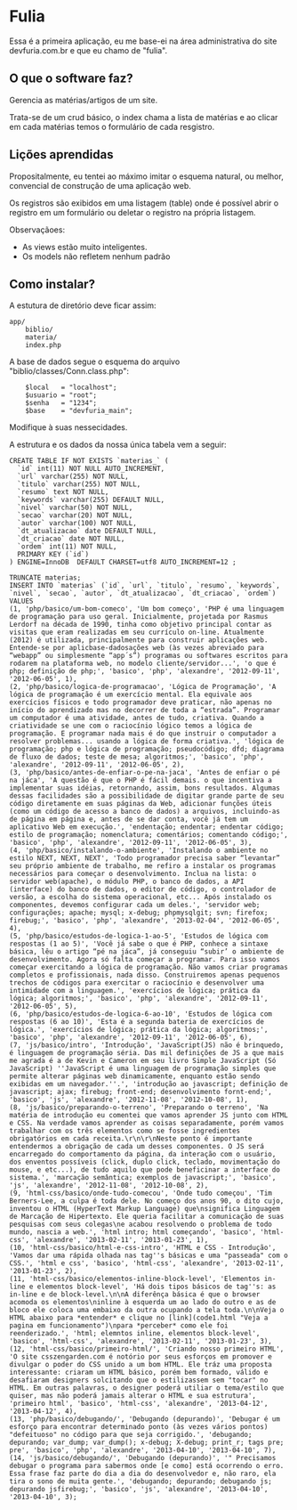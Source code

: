 Fulia
======

Essa é a primeira aplicação, eu me base-ei na área administrativa
do site devfuria.com.br e que eu chamo de "fulia".

O que o software faz?
---

Gerencia as matérias/artigos de um site.

Trata-se de um crud básico, o index chama a lista de matérias
e ao clicar em cada matérias temos o formulário de cada resgistro.



Lições aprendidas
---

Propositalmente, eu tentei ao máximo imitar o esquema natural, ou melhor, convencial de construção
de uma aplicação web.

Os registros são exibidos em uma listagem (table) onde é possível abrir o registro em um formulário
ou deletar o registro na própria listagem.


Observaçãoes:

* As views estão muito inteligentes.
* Os models não refletem nenhum padrão


Como instalar?
---

A estutura de diretório deve ficar assim:

    app/
        biblio/
        materia/
        index.php



A base de dados segue o esquema do arquivo "biblio/classes/Conn.class.php":

        $local   = "localhost";
        $usuario = "root";
        $senha   = "1234";
        $base    = "devfuria_main";

Modifique à suas nessecidades.


A estrutura e os dados da nossa única tabela vem a seguir:

    CREATE TABLE IF NOT EXISTS `materias_` (
      `id` int(11) NOT NULL AUTO_INCREMENT,
      `url` varchar(255) NOT NULL,
      `titulo` varchar(255) NOT NULL,
      `resumo` text NOT NULL,
      `keywords` varchar(255) DEFAULT NULL,
      `nivel` varchar(50) NOT NULL,
      `secao` varchar(20) NOT NULL,
      `autor` varchar(100) NOT NULL,
      `dt_atualizacao` date DEFAULT NULL,
      `dt_criacao` date NOT NULL,
      `ordem` int(11) NOT NULL,
      PRIMARY KEY (`id`)
    ) ENGINE=InnoDB  DEFAULT CHARSET=utf8 AUTO_INCREMENT=12 ;

    TRUNCATE materias;
    INSERT INTO `materias` (`id`, `url`, `titulo`, `resumo`, `keywords`, `nivel`, `secao`, `autor`, `dt_atualizacao`, `dt_criacao`, `ordem`) VALUES
    (1, 'php/basico/um-bom-comeco', 'Um bom começo', 'PHP é uma linguagem de programação para uso geral. Inicialmente, projetada por Rasmus Lerdorf na década de 1990, tinha como objetivo principal contar as visitas que eram realizadas em seu currículo on-line. Atualmente (2012) é utilizada, principalmente para construir aplicações web. Entende-se por aplicbase-dadosações web (às vezes abreviado para “webapp” ou simplesmente “app´s”) programas ou softwares escritos para rodarem na plataforma web, no modelo cliente/servidor...', 'o que é php; definição de php;', 'basico', 'php', 'alexandre', '2012-09-11', '2012-06-05', 1),
    (2, 'php/basico/logica-de-programacao', 'Lógica de Programação', 'A lógica de programação é um exercício mental. Ela equivale aos exercícios físicos e todo programador deve praticar, não apenas no início do aprendizado mas no decorrer de toda a “estrada”. Programar um computador é uma atividade, antes de tudo, criativa. Quando a criatividade se une com o raciocínio lógico temos a lógica de programação. E programar nada mais é do que instruir o computador a resolver problemas... usando a lógica de forma criativa.', 'lógica de programação; php e lógica de programação; pseudocódigo; dfd; diagrama de fluxo de dados; teste de mesa; algoritmos;', 'basico', 'php', 'alexandre', '2012-09-11', '2012-06-05', 2),
    (3, 'php/basico/antes-de-enfiar-o-pe-na-jaca', 'Antes de enfiar o pé na jáca', 'A questão é que o PHP é fácil demais. o que incentiva a implementar suas idéias, retornando, assim, bons resultados. Algumas dessas facilidades são a possibilidade de digitar grande parte de seu código diretamente em suas páginas da Web, adicionar funções úteis (como um código de acesso a banco de dados) a arquivos, incluindo-as de página em página e, antes de se dar conta, você já tem um aplicativo Web em execução.', 'endentação; endentar; endentar código; estilo de programação; nomenclatura; comentários; comentando código;', 'basico', 'php', 'alexandre', '2012-09-11', '2012-06-05', 3),
    (4, 'php/basico/instalando-o-ambiente', 'Instalando o ambiente no estilo NEXT, NEXT, NEXT', 'Todo programador precisa saber “levantar” seu próprio ambiente de trabalho, me refiro a instalar os programas necessários para começar o desenvolvimento. Inclua na lista: o servidor web(apache), o módulo PHP, o banco de dados, a API (interface) do banco de dados, o editor de código, o controlador de versão, a escolha do sistema operacional, etc... Após instalado os componentes, devemos configurar cada um deles.', 'servidor web; configurações; apache; mysql; x-debug; phpmysqlgit; svn; firefox; firebug;', 'basico', 'php', 'alexandre', '2013-02-04', '2012-06-05', 4),
    (5, 'php/basico/estudos-de-logica-1-ao-5', 'Estudos de lógica com respostas (1 ao 5)', 'Você já sabe o que é PHP, conhece a sintaxe básica, lêu o artigo “pé na jáca”, já conseguiu “subir’ o ambiente de desenvolvimento. Agora só falta começar a programar. Para isso vamos começar exercitando a lógica de programação. Não vamos criar programas completos e profissionais, nada disso. Construiremos apenas pequenos trechos de códigos para exercitar o raciocínio e desenvolver uma intimidade com a linguagem.', 'exercícios de lógica; prática da lógica; algoritmos;', 'basico', 'php', 'alexandre', '2012-09-11', '2012-06-05', 5),
    (6, 'php/basico/estudos-de-logica-6-ao-10', 'Estudos de lógica com respostas (6 ao 10)', 'Esta é a segunda bateria de exercícios de lógica.', 'exercícios de lógica; prática da lógica; algoritmos;', 'basico', 'php', 'alexandre', '2012-09-11', '2012-06-05', 6),
    (7, 'js/basico/intro', 'Introdução', 'JavaScript(JS) não é brinquedo, é linguagem de programação séria. Das mil definições de JS a que mais me agrada é a de Kevin e Cameron em seu livro Simple JavaScript (Só JavaScript) ''JavaScript é uma linguagem de programação simples que permite alterar páginas web dinamicamente, enquanto estão sendo exibidas em um navegador.''.', 'introdução ao javascript; definição de javascript; ajax; firebug; front-end; desenvolvimento fornt-end;', 'basico', 'js', 'alexandre', '2012-11-08', '2012-10-08', 1),
    (8, 'js/basico/preparando-o-terreno', 'Preparando o terreno', 'Na matéria de introdução eu comentei que vamos aprender JS junto com HTML e CSS. Na verdade vamos aprender as coisas separadamente, porém vamos trabalhar com os três elementos como se fosse ingredientes obrigatórios em cada receita.\r\n\r\nNeste ponto é importante entendermos a obrigação de cada um desses componentes. O JS será encarregado do comportamento da página, da interação com o usuário, dos enventos possíveis (click, duplo click, teclado, movimentação do mouse, e etc...), de tudo aquilo que pode beneficinar a interface do sistema.', 'marcação semântica; exemplos de javascript;', 'basico', 'js', 'alexandre', '2012-11-08', '2012-10-08', 2),
    (9, 'html-css/basico/onde-tudo-comecou', 'Onde tudo começou', 'Tim Berners-Lee, a culpa é toda dele. No começo dos anos 90, o dito cujo, inventou o HTML (HyperText Markup Language) que\nsignifica Linguagem de Marcação de Hipertexto. Ele queria facilitar a comunicação de suas pesquisas com seus colegas\ne acabou resolvendo o problema de todo mundo, nascia a web.', 'html intro; html começando', 'basico', 'html-css', 'alexandre', '2013-02-11', '2013-01-23', 1),
    (10, 'html-css/basico/html-e-css-intro', 'HTML e CSS - Introdução', 'Vamos dar uma rápida olhada nas tag''s básicas e uma "passeada" com o CSS.', 'html e css', 'basico', 'html-css', 'alexandre', '2013-02-11', '2013-01-23', 2),
    (11, 'html-css/basico/elementos-inline-block-level', 'Elementos in-line e elementos block-level', 'Há dois tipos básicos de tag''s: as in-line e de block-level.\n\nA diferênça básica é que o browser acomoda os elementos\ninline à esquerda um ao lado do outro e as de bloco ele coloca uma embaixo da outra ocupando a tela toda.\n\nVeja o HTML abaixo para *entender* e clique no [link](code1.html "Veja a pagina em funcionamento")\npara *perceber* como ele foi reenderizado.', 'html; elemntos inline, elementos block-level', 'basico', 'html-css', 'alexandre', '2013-02-11', '2013-01-23', 3),
    (12, 'html-css/basico/primeiro-html/', 'Criando nosso primeiro HTML', 'O site csszengarden.com é notório por seus esforços em promover e divulgar o poder do CSS unido a um bom HTML. Ele tráz uma proposta interessante: criaram um HTML básico, porém bem formado, válido e desafiaram designers solcitando que o estilizassem sem "tocar" no HTML. Em outras palavras, o designer poderá utiliar o tema/estilo que quiser, mas não poderá jamais alterar o HTML e sua estrutura', 'primeiro html', 'basico', 'html-css', 'alexandre', '2013-04-12', '2013-04-12', 4),
    (13, 'php/basico/debugando/', 'Debugando (depurando)', 'Debugar é um esforço para encontrar determinado ponto (às vezes vários pontos) "defeituoso" no código para que seja corrigido.', 'debugando; depurando; var_dump; var_dump(); x-debug; X-debug; print_r; tags pre; pre', 'basico', 'php', 'alexandre', '2013-04-10', '2013-04-10', 7),
    (14, 'js/basico/debugando/', 'Debugando (depurando)', '" Precisamos debugar o programa para sabermos onde [e como] está ocorrendo o erro. Essa frase faz parte do dia a dia do desenvolvedor e, não raro, ela tira o sono de muita gente.', 'debugando; depurando; debugando js; depurando jsfirebug;', 'basico', 'js', 'alexandre', '2013-04-10', '2013-04-10', 3);
